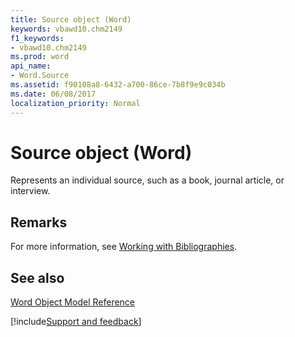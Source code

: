 ```yaml
---
title: Source object (Word)
keywords: vbawd10.chm2149
f1_keywords:
- vbawd10.chm2149
ms.prod: word
api_name:
- Word.Source
ms.assetid: f90108a8-6432-a700-86ce-7b8f9e9c034b
ms.date: 06/08/2017
localization_priority: Normal
---
```



# Source object (Word)

Represents an individual source, such as a book, journal article, or interview.


## Remarks

For more information, see [Working with Bibliographies](../word/Concepts/Working-with-Word/working-with-bibliographies.md).


## See also


[Word Object Model Reference](overview/Word/object-model.md)

[!include[Support and feedback](~/includes/feedback-boilerplate.md)]